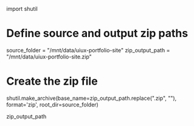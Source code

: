 import shutil

# Define source and output zip paths
source_folder = "/mnt/data/uiux-portfolio-site"
zip_output_path = "/mnt/data/uiux-portfolio-site.zip"

# Create the zip file
shutil.make_archive(base_name=zip_output_path.replace(".zip", ""), format='zip', root_dir=source_folder)

zip_output_path
